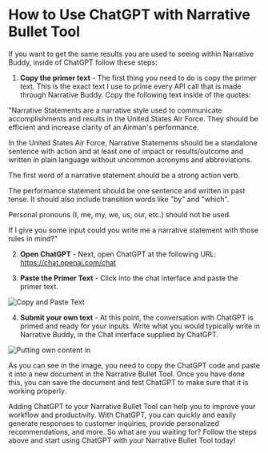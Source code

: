 # How to Use ChatGPT with Narrative Bullet Tool

If you want to get the same results you are used to seeing within Narrative Buddy, inside of ChatGPT follow these steps:

1. **Copy the primer text** - The first thing you need to do is copy the primer text.  This is the exact text I use to prime every API call that is made through Narrative Buddy.  Copy the following text inside of the quotes:

"Narrative Statements are a narrative style used to communicate accomplishments and results in the United States Air Force. They should be efficient and increase clarity of an Airman's performance.

In the United States Air Force, Narrative Statements should be a standalone sentence with action and at least one of impact or results/outcome and written in plain language without uncommon acronyms and abbreviations.

The first word of a narrative statement should be a strong action verb.

The performance statement should be one sentence and written in past tense. It should also include transition words like "by" and "which".

Personal pronouns (I, me, my, we, us, our, etc.) should not be used.

If I give you some input could you write me a narrative statement with those rules in mind?"


2. **Open ChatGPT** - Next, open ChatGPT at the following URL: https://chat.openai.com/chat

3. **Paste the Primer Text** - Click into the chat interface and paste the primer text.

![Copy and Paste Text](https://i.gyazo.com/5b7c77b2f03b1dc72bcb1afc17542ebc.png)

4. **Submit your own text** - At this point, the conversation with ChatGPT is primed and ready for your inputs.  Write what you would typically write in Narrative Buddy, in the Chat interface supplied by ChatGPT.

![Putting own content in](https://i.gyazo.com/5be7dbee0cb31476f97b2a646a1f364e.png)

As you can see in the image, you need to copy the ChatGPT code and paste it into a new document in the Narrative Bullet Tool. Once you have done this, you can save the document and test ChatGPT to make sure that it is working properly.

Adding ChatGPT to your Narrative Bullet Tool can help you to improve your workflow and productivity. With ChatGPT, you can quickly and easily generate responses to customer inquiries, provide personalized recommendations, and more. So what are you waiting for? Follow the steps above and start using ChatGPT with your Narrative Bullet Tool today!
